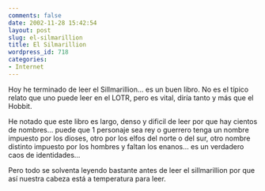 ```yaml
---
comments: false
date: 2002-11-28 15:42:54
layout: post
slug: el-silmarillion
title: El Silmarillion
wordpress_id: 718
categories:
- Internet
---
```


Hoy he terminado de leer el Sillmarillion… es un buen libro. No es el típico relato que uno puede leer en el LOTR, pero es vital, diría tanto y más que el Hobbit.





He notado que este libro es largo, denso y dificil de leer por que hay cientos de nombres… puede que 1 personaje sea rey o guerrero tenga un nombre impuesto por los dioses, otro por los elfos del norte o del sur, otro nombre distinto impuesto por los hombres y faltan los enanos… es un verdadero caos de identidades…





Pero todo se solventa leyendo bastante antes de leer el sillmarillion por que así nuestra cabeza está a temperatura para leer.




 
